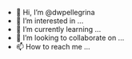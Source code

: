 - 👋 Hi, I’m @dwpellegrina
- 👀 I’m interested in ...
- 🌱 I’m currently learning ...
- 💞️ I’m looking to collaborate on ...
- 📫 How to reach me ...

<!---
dwpellegrina/dwpellegrina is a ✨ special ✨ repository because its `README.md` (this file) appears on your GitHub profile.
You can click the Preview link to take a look at your changes.
--->
